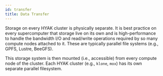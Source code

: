 ```yaml
---
id: transfer
title: Data Transfer
---
```


Storage on every HYAK cluster is physically separate. It is best practice on every supercomputer that storage live on its own and is high-performance to handle the bandwidth I/O and read/write operations required by so many compute nodes attached to it. These are typically parallel file systems (e.g., GPFS, Lustre, BeeGFS).

This storage system is then mounted (i.e., accessible) from every compute node of the cluster. Each HYAK cluster (e.g., `klone`, `mox`) has its own separate parallel filesystem.
